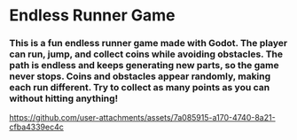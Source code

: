 #   Endless Runner Game
### This is a fun endless runner game made with Godot. The player can run, jump, and collect coins while avoiding obstacles. The path is endless and keeps generating new parts, so the game never stops. Coins and obstacles appear randomly, making each run different. Try to collect as many points as you can without hitting anything!

https://github.com/user-attachments/assets/7a085915-a170-4740-8a21-cfba4339ec4c
